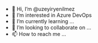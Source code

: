 - 👋 Hi, I’m @uzeyiryenilmez
- 👀 I’m interested in Azure DevOps
- 🌱 I’m currently learning ...
- 💞️ I’m looking to collaborate on ...
- 📫 How to reach me ...

<!---
uzeyiryenilmez/uzeyiryenilmez is a ✨ special ✨ repository because its `README.md` (this file) appears on your GitHub profile.
You can click the Preview link to take a look at your changes.
--->
